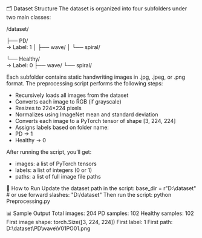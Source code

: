 🗂️ Dataset Structure
The dataset is organized into four subfolders under two main classes:

/dataset/

├── PD/  
→ Label: 1
│   ├── wave/
│   └── spiral/

└── Healthy/    
→ Label: 0
    ├── wave/
    └── spiral/
    


Each subfolder contains static handwriting images in .jpg, .jpeg, or .png format.
The preprocessing script performs the following steps:
- Recursively loads all images from the dataset
- Converts each image to RGB (if grayscale)
- Resizes to 224×224 pixels
- Normalizes using ImageNet mean and standard deviation
- Converts each image to a PyTorch tensor of shape [3, 224, 224]
- Assigns labels based on folder name:
- PD → 1
- Healthy → 0


After running the script, you’ll get:
- images: a list of PyTorch tensors
- labels: a list of integers (0 or 1)
- paths: a list of full image file paths

🚀 How to Run
Update the dataset path in the script:
base_dir = r"D:\dataset"  # or use forward slashes: "D:/dataset"
Then run the script:
python Preprocessing.py


📊 Sample Output
Total images: 204
PD samples: 102
Healthy samples: 102
First image shape: torch.Size([3, 224, 224])
First label: 1
First path: D:\dataset\PD\wave\V01PO01.png

